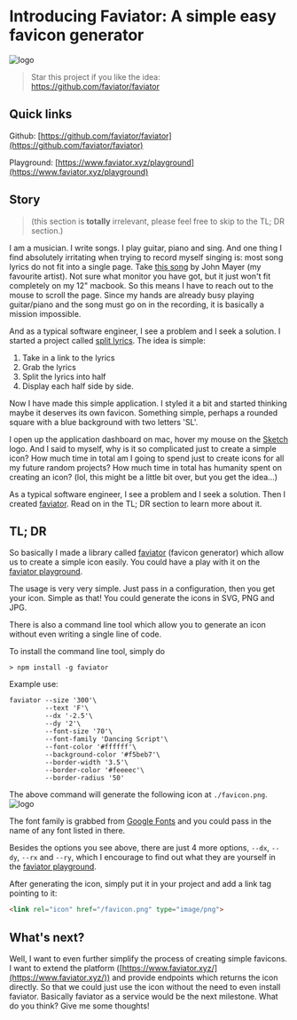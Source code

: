 # Introducing Faviator: A simple easy favicon generator
![logo](https://www.faviator.xyz/assets/logo.png)

> Star this project if you like the idea: https://github.com/faviator/faviator

## Quick links

Github: [https://github.com/faviator/faviator](https://github.com/faviator/faviator)

Playground: [https://www.faviator.xyz/playground](https://www.faviator.xyz/playground)

## Story
> (this section is **totally** irrelevant, please feel free to skip to the TL; DR section.)

I am a musician. I write songs. I play guitar, piano and sing. And one thing I find absolutely irritating when trying to record myself singing is: most song lyrics do not fit into a single page. Take [this song](https://www.azlyrics.com/lyrics/johnmayer/stopthistrain.html) by John Mayer (my favourite artist). Not sure what monitor you have got, but it just won't fit completely on my 12" macbook. So this means I have to reach out to the mouse to scroll the page. Since my hands are already busy playing guitar/piano and the song must go on in the recording, it is basically a mission impossible. 

And as a typical software engineer, I see a problem and I seek a solution. I started a project called [split lyrics](https://split-lyrics.ycmjason.com/). The idea is simple:

1. Take in a link to the lyrics
2. Grab the lyrics
3. Split the lyrics into half
4. Display each half side by side. 

Now I have made this simple application. I styled it a bit and started thinking maybe it deserves its own favicon. Something simple, perhaps a rounded square with a blue background with two letters 'SL'.

I open up the application dashboard on mac, hover my mouse on the [Sketch](https://sketchapp.com/) logo. And I said to myself, why is it so complicated just to create a simple icon? How much time in total am I going to spend just to create icons for all my future random projects? How much time in total has humanity spent on creating an icon? (lol, this might be a little bit over, but you get the idea...)

As a typical software engineer, I see a problem and I seek a solution. Then I created [faviator](https://www.npmjs.com/package/faviator). Read on in the TL; DR section to learn more about it.

## TL; DR
So basically I made a library called [faviator](https://www.npmjs.com/package/faviator) (favicon generator) which allow us to create a simple icon easily. You could have a play with it on the [faviator playground](https://www.faviator.xyz/playground).

The usage is very very simple. Just pass in a configuration, then you get your icon. Simple as that! You could generate the icons in SVG, PNG and JPG.

There is also a command line tool which allow you to generate an icon without even writing a single line of code.

To install the command line tool, simply do
```
> npm install -g faviator
```

Example use:
```
faviator --size '300'\
         --text 'F'\
         --dx '-2.5'\
         --dy '2'\
         --font-size '70'\
         --font-family 'Dancing Script'\
         --font-color '#ffffff'\
         --background-color '#f5beb7'\
         --border-width '3.5'\
         --border-color '#feeeec'\
         --border-radius '50'
```

The above command will generate the following icon at `./favicon.png`.
![logo](https://www.faviator.xyz/assets/logo.png)

The font family is grabbed from [Google Fonts](https://fonts.google.com/) and you could pass in the name of any font listed in there.

Besides the options you see above, there are just 4 more options, `--dx`, `--dy`, `--rx` and `--ry`,  which I encourage to find out what they are yourself in the [faviator playground](https://www.faviator.xyz/playground).

After generating the icon, simply put it in your project and add a link tag pointing to it:

```html
<link rel="icon" href="/favicon.png" type="image/png">
```

## What's next?
Well, I want to even further simplify the process of creating simple favicons. I want to extend the platform ([https://www.faviator.xyz/](https://www.faviator.xyz/)) and provide endpoints which returns the icon directly. So that we could just use the icon without the need to even install faviator. Basically faviator as a service would be the next milestone. What do you think? Give me some thoughts!

